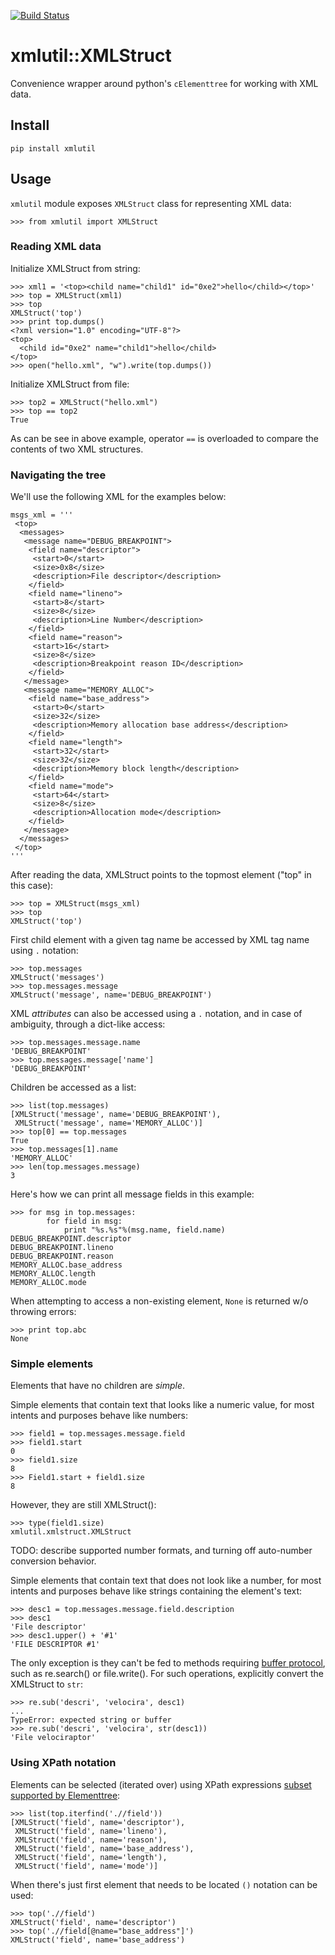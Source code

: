 [![Build Status](https://travis-ci.org/glexey/xmlutil.svg?branch=master)](https://travis-ci.org/glexey/xmlutil)

# xmlutil::XMLStruct

Convenience wrapper around python's `cElementtree` for working with XML data.

## Install

    pip install xmlutil

## Usage

`xmlutil` module exposes `XMLStruct` class for representing XML data:

    >>> from xmlutil import XMLStruct

### Reading XML data

Initialize XMLStruct from string:

    >>> xml1 = '<top><child name="child1" id="0xe2">hello</child></top>'
    >>> top = XMLStruct(xml1)
    >>> top
    XMLStruct('top')
    >>> print top.dumps()
    <?xml version="1.0" encoding="UTF-8"?>
    <top>
      <child id="0xe2" name="child1">hello</child>
    </top>
    >>> open("hello.xml", "w").write(top.dumps())

Initialize XMLStruct from file:

    >>> top2 = XMLStruct("hello.xml")
    >>> top == top2
    True

As can be see in above example, operator `==` is overloaded to compare the contents of two XML
structures.

### Navigating the tree

We'll use the following XML for the examples below:

    msgs_xml = '''
     <top>
      <messages>
       <message name="DEBUG_BREAKPOINT">
        <field name="descriptor">
         <start>0</start>
         <size>0x8</size>
         <description>File descriptor</description>
        </field>
        <field name="lineno">
         <start>8</start>
         <size>8</size>
         <description>Line Number</description>
        </field>
        <field name="reason">
         <start>16</start>
         <size>8</size>
         <description>Breakpoint reason ID</description>
        </field>
       </message>
       <message name="MEMORY_ALLOC">
        <field name="base_address">
         <start>0</start>
         <size>32</size>
         <description>Memory allocation base address</description>
        </field>
        <field name="length">
         <start>32</start>
         <size>32</size>
         <description>Memory block length</description>
        </field>
        <field name="mode">
         <start>64</start>
         <size>8</size>
         <description>Allocation mode</description>
        </field>
       </message>
      </messages>
     </top>
    '''

After reading the data, XMLStruct points to the topmost element ("top" in this case):

    >>> top = XMLStruct(msgs_xml)
    >>> top
    XMLStruct('top')

First child element with a given tag name be accessed by XML tag name using `.` notation:

    >>> top.messages
    XMLStruct('messages')
    >>> top.messages.message
    XMLStruct('message', name='DEBUG_BREAKPOINT')

XML *attributes* can also be accessed using a `.` notation, and in case of ambiguity, through a
dict-like access:

    >>> top.messages.message.name
    'DEBUG_BREAKPOINT'
    >>> top.messages.message['name']
    'DEBUG_BREAKPOINT'

Children be accessed as a list:

    >>> list(top.messages)
    [XMLStruct('message', name='DEBUG_BREAKPOINT'),
     XMLStruct('message', name='MEMORY_ALLOC')]
    >>> top[0] == top.messages
    True
    >>> top.messages[1].name
    'MEMORY_ALLOC'
    >>> len(top.messages.message)
    3

Here's how we can print all message fields in this example:

    >>> for msg in top.messages:
            for field in msg:
                print "%s.%s"%(msg.name, field.name)
    DEBUG_BREAKPOINT.descriptor
    DEBUG_BREAKPOINT.lineno
    DEBUG_BREAKPOINT.reason
    MEMORY_ALLOC.base_address
    MEMORY_ALLOC.length
    MEMORY_ALLOC.mode

When attempting to access a non-existing element, `None` is returned w/o throwing errors:

    >>> print top.abc
    None

### Simple elements

Elements that have no children are *simple*.

Simple elements that contain text that looks like a numeric value, for most intents and purposes
behave like numbers:

    >>> field1 = top.messages.message.field
    >>> field1.start
    0
    >>> field1.size
    8
    >>> Field1.start + field1.size
    8

However, they are still XMLStruct():

    >>> type(field1.size)
    xmlutil.xmlstruct.XMLStruct

TODO: describe supported number formats, and turning off auto-number conversion behavior.

Simple elements that contain text that does not look like a number, for most intents and purposes
behave like strings containing the element's text:

    >>> desc1 = top.messages.message.field.description
    >>> desc1
    'File descriptor'
    >>> desc1.upper() + '#1'
    'FILE DESCRIPTOR #1'

The only exception is they can't be fed to methods requiring [buffer
protocol](https://docs.python.org/3/c-api/buffer.html#bufferobjects), such as re.search() or
file.write(). For such operations, explicitly convert the XMLStruct to `str`:

    >>> re.sub('descri', 'velocira', desc1)
    ...
    TypeError: expected string or buffer
    >>> re.sub('descri', 'velocira', str(desc1))
    'File velociraptor'

### Using XPath notation

Elements can be selected (iterated over) using XPath expressions [subset supported by
Elementtree](https://docs.python.org/2/library/xml.etree.elementtree.html#xpath-support):

    >>> list(top.iterfind('.//field'))
    [XMLStruct('field', name='descriptor'),
     XMLStruct('field', name='lineno'),
     XMLStruct('field', name='reason'),
     XMLStruct('field', name='base_address'),
     XMLStruct('field', name='length'),
     XMLStruct('field', name='mode')]

When there's just first element that needs to be located `()` notation can be used:

    >>> top('.//field')
    XMLStruct('field', name='descriptor')
    >>> top('.//field[@name="base_address"]')
    XMLStruct('field', name='base_address')

